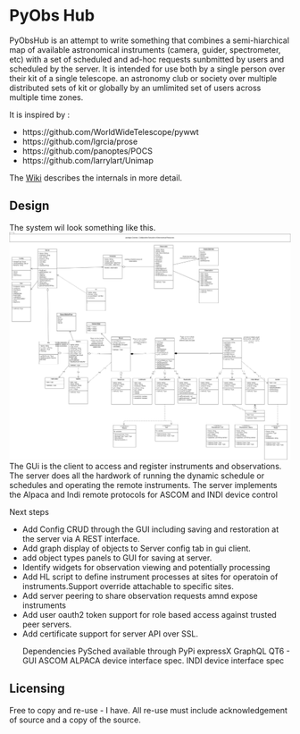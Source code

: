 <h1> PyObs Hub  </h1>
PyObsHub is an attempt to write something that combines a semi-hiarchical map of available astronomical instruments (camera, guider, spectrometer, etc) with a set of scheduled and ad-hoc requests sunbmitted by users and scheduled by the server. 
It is intended for use both by a single person over their kit of a single telescope. an astronomy club or society over multiple distributed sets of kit or globally by an umlimited set of users across multiple time zones. 

It is inspired by : 
<ul>
<li>https://github.com/WorldWideTelescope/pywwt</li>
<li>https://github.com/lgrcia/prose</li>
<li>https://github.com/panoptes/POCS</li>
<li>https://github.com/larrylart/Unimap</li>
</ul>

The [Wiki](https://github.com/skybadger/PyObsHub/wiki) describes the internals in more detail. 

<h2>Design </h2>
The system wil look something like this. 
<img src="multi site server system.png">
The GUi is the client to access and register instruments and observations. 
The server does all the hardwork of running the dynamic schedule or schedules and operating the remote instruments. 
The server implements the Alpaca and Indi remote protocols for ASCOM and INDI device control 

Next steps
<ul>
  <li> Add Config CRUD through the GUI including saving and restoration at the server via A REST interface. </li>
  <li> Add graph display of objects to Server config tab in gui client. </li>
  <li>add object types panels to GUI for saving at server. </li>
  <li>Identify widgets for observation viewing and potentially processing</li>
  <li>Add HL script to define instrument processes at sites for operatoin of instruments.Support override attachable to specific sites.</li>
  <li>Add server peering to share observation requests amnd expose instruments </li>
  <li> Add user oauth2 token support for role based access against trusted peer servers. </li>
  <li> Add certificate support for server API over SSL.</li>
    
Dependencies
PySched available through PyPi
expressX
GraphQL
QT6 - GUI
ASCOM ALPACA device interface spec. 
INDI device interface spec

</ul>

<h2>Licensing </h2>
Free to copy and re-use - I have. 
All re-use must include acknowledgement of source and a copy of the source. 

